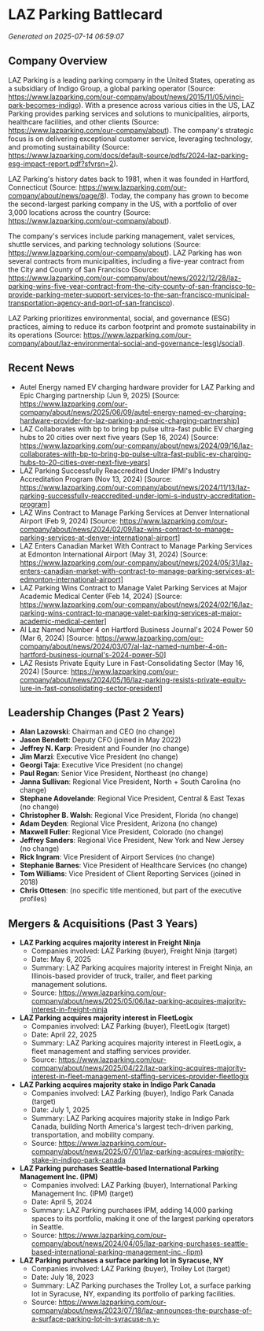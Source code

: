 # LAZ Parking Battlecard

*Generated on 2025-07-14 06:59:07*

## Company Overview
LAZ Parking is a leading parking company in the United States, operating as a subsidiary of Indigo Group, a global parking operator (Source: https://www.lazparking.com/our-company/about/news/2015/11/05/vinci-park-becomes-indigo). With a presence across various cities in the US, LAZ Parking provides parking services and solutions to municipalities, airports, healthcare facilities, and other clients (Source: https://www.lazparking.com/our-company/about). The company's strategic focus is on delivering exceptional customer service, leveraging technology, and promoting sustainability (Source: https://www.lazparking.com/docs/default-source/pdfs/2024-laz-parking-esg-impact-report.pdf?sfvrsn=2).

LAZ Parking's history dates back to 1981, when it was founded in Hartford, Connecticut (Source: https://www.lazparking.com/our-company/about/news/page/8). Today, the company has grown to become the second-largest parking company in the US, with a portfolio of over 3,000 locations across the country (Source: https://www.lazparking.com/our-company/about).

The company's services include parking management, valet services, shuttle services, and parking technology solutions (Source: https://www.lazparking.com/our-company/about). LAZ Parking has won several contracts from municipalities, including a five-year contract from the City and County of San Francisco (Source: https://www.lazparking.com/our-company/about/news/2022/12/28/laz-parking-wins-five-year-contract-from-the-city-county-of-san-francisco-to-provide-parking-meter-support-services-to-the-san-francisco-municipal-transportation-agency-and-port-of-san-francisco).

LAZ Parking prioritizes environmental, social, and governance (ESG) practices, aiming to reduce its carbon footprint and promote sustainability in its operations (Source: https://www.lazparking.com/our-company/about/laz-environmental-social-and-governance-(esg)/social).

## Recent News
* Autel Energy named EV charging hardware provider for LAZ Parking and Epic Charging partnership (Jun 9, 2025) [Source: https://www.lazparking.com/our-company/about/news/2025/06/09/autel-energy-named-ev-charging-hardware-provider-for-laz-parking-and-epic-charging-partnership]
* LAZ Collaborates with bp to bring bp pulse ultra-fast public EV charging hubs to 20 cities over next five years (Sep 16, 2024) [Source: https://www.lazparking.com/our-company/about/news/2024/09/16/laz-collaborates-with-bp-to-bring-bp-pulse-ultra-fast-public-ev-charging-hubs-to-20-cities-over-next-five-years]
* LAZ Parking Successfully Reaccredited Under IPMI's Industry Accreditation Program (Nov 13, 2024) [Source: https://www.lazparking.com/our-company/about/news/2024/11/13/laz-parking-successfully-reaccredited-under-ipmi-s-industry-accreditation-program]
* LAZ Wins Contract to Manage Parking Services at Denver International Airport (Feb 9, 2024) [Source: https://www.lazparking.com/our-company/about/news/2024/02/09/laz-wins-contract-to-manage-parking-services-at-denver-international-airport]
* LAZ Enters Canadian Market With Contract to Manage Parking Services at Edmonton International Airport (May 31, 2024) [Source: https://www.lazparking.com/our-company/about/news/2024/05/31/laz-enters-canadian-market-with-contract-to-manage-parking-services-at-edmonton-international-airport]
* LAZ Parking Wins Contract to Manage Valet Parking Services at Major Academic Medical Center (Feb 14, 2024) [Source: https://www.lazparking.com/our-company/about/news/2024/02/16/laz-parking-wins-contract-to-manage-valet-parking-services-at-major-academic-medical-center]
* Al Laz Named Number 4 on Hartford Business Journal's 2024 Power 50 (Mar 6, 2024) [Source: https://www.lazparking.com/our-company/about/news/2024/03/07/al-laz-named-number-4-on-hartford-business-journal's-2024-power-50]
* LAZ Resists Private Equity Lure in Fast-Consolidating Sector (May 16, 2024) [Source: https://www.lazparking.com/our-company/about/news/2024/05/16/laz-parking-resists-private-equity-lure-in-fast-consolidating-sector-president]

## Leadership Changes (Past 2 Years)
* **Alan Lazowski**: Chairman and CEO (no change)
* **Jason Bendett**: Deputy CFO (joined in May 2022)
* **Jeffrey N. Karp**: President and Founder (no change)
* **Jim Marzi**: Executive Vice President (no change)
* **Georgi Taja**: Executive Vice President (no change)
* **Paul Regan**: Senior Vice President, Northeast (no change)
* **Janna Sullivan**: Regional Vice President, North + South Carolina (no change)
* **Stephane Adovelande**: Regional Vice President, Central & East Texas (no change)
* **Christopher B. Walsh**: Regional Vice President, Florida (no change)
* **Adam Deyden**: Regional Vice President, Arizona (no change)
* **Maxwell Fuller**: Regional Vice President, Colorado (no change)
* **Jeffrey Sanders**: Regional Vice President, New York and New Jersey (no change)
* **Rick Ingram**: Vice President of Airport Services (no change)
* **Stephanie Barnes**: Vice President of Healthcare Services (no change)
* **Tom Williams**: Vice President of Client Reporting Services (joined in 2018)
* **Chris Ottesen**: (no specific title mentioned, but part of the executive profiles)

## Mergers & Acquisitions (Past 3 Years)
* **LAZ Parking acquires majority interest in Freight Ninja**
	+ Companies involved: LAZ Parking (buyer), Freight Ninja (target)
	+ Date: May 6, 2025
	+ Summary: LAZ Parking acquires majority interest in Freight Ninja, an Illinois-based provider of truck, trailer, and fleet parking management solutions.
	+ Source: https://www.lazparking.com/our-company/about/news/2025/05/06/laz-parking-acquires-majority-interest-in-freight-ninja
* **LAZ Parking acquires majority interest in FleetLogix**
	+ Companies involved: LAZ Parking (buyer), FleetLogix (target)
	+ Date: April 22, 2025
	+ Summary: LAZ Parking acquires majority interest in FleetLogix, a fleet management and staffing services provider.
	+ Source: https://www.lazparking.com/our-company/about/news/2025/04/22/laz-parking-acquires-majority-interest-in-fleet-management-staffing-services-provider-fleetlogix
* **LAZ Parking acquires majority stake in Indigo Park Canada**
	+ Companies involved: LAZ Parking (buyer), Indigo Park Canada (target)
	+ Date: July 1, 2025
	+ Summary: LAZ Parking acquires majority stake in Indigo Park Canada, building North America's largest tech-driven parking, transportation, and mobility company.
	+ Source: https://www.lazparking.com/our-company/about/news/2025/07/01/laz-parking-acquires-majority-stake-in-indigo-park-canada
* **LAZ Parking purchases Seattle-based International Parking Management Inc. (IPM)**
	+ Companies involved: LAZ Parking (buyer), International Parking Management Inc. (IPM) (target)
	+ Date: April 5, 2024
	+ Summary: LAZ Parking purchases IPM, adding 14,000 parking spaces to its portfolio, making it one of the largest parking operators in Seattle.
	+ Source: https://www.lazparking.com/our-company/about/news/2024/04/05/laz-parking-purchases-seattle-based-international-parking-management-inc.-(ipm)
* **LAZ Parking purchases a surface parking lot in Syracuse, NY**
	+ Companies involved: LAZ Parking (buyer), Trolley Lot (target)
	+ Date: July 18, 2023
	+ Summary: LAZ Parking purchases the Trolley Lot, a surface parking lot in Syracuse, NY, expanding its portfolio of parking facilities.
	+ Source: https://www.lazparking.com/our-company/about/news/2023/07/18/laz-announces-the-purchase-of-a-surface-parking-lot-in-syracuse-n.y-
